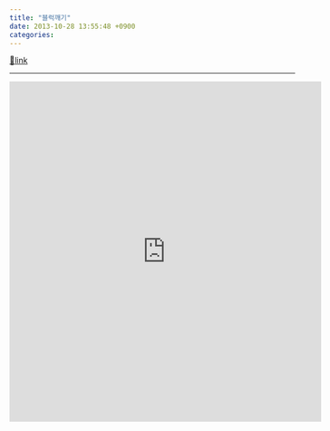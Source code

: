 ```yaml
---
title: "블럭깨기"
date: 2013-10-28 13:55:48 +0900
categories: 
---
```

[🔗link](http://www.mins01.com/mh/tech/read/848)
***


<iframe frameborder="0" height="600" src="http://www.mins01.com/web_work/web/WGE2D/gameBlocks.html" style="border-width: 0px;" width="550"></iframe>
